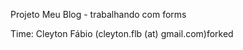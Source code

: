 Projeto Meu Blog - trabalhando com forms

Time: 
    Cleyton Fábio (cleyton.flb (at) gmail.com)forked 
